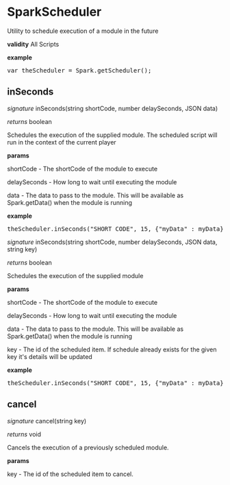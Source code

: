 # SparkScheduler

Utility to schedule execution of a module in the future

<b>validity</b> All Scripts

<b>example</b>

<pre rel="highlighter" code-brush="js" contenteditable="false">var theScheduler = Spark.getScheduler();</pre>


## inSeconds
_signature_ inSeconds(string shortCode, number delaySeconds, JSON data)</p>
_returns_ boolean</p>

Schedules the execution of the supplied module. The scheduled script will run in the context of the current player

<b>params</b>

shortCode - The shortCode of the module to execute

delaySeconds - How long to wait until executing the module

data - The data to pass to the module. This will be available as Spark.getData() when the module is running

<b>example</b>

<pre rel="highlighter" code-brush="js" contenteditable="false">theScheduler.inSeconds("SHORT_CODE", 15, {"myData" : myData});</pre>


_signature_ inSeconds(string shortCode, number delaySeconds, JSON data, string key)</p>
_returns_ boolean</p>

Schedules the execution of the supplied module

<b>params</b>

shortCode - The shortCode of the module to execute

delaySeconds - How long to wait until executing the module

data - The data to pass to the module. This will be available as Spark.getData() when the module is running

key - The id of the scheduled item. If schedule already exists for the given key it's details will be updated

<b>example</b>

<pre rel="highlighter" code-brush="js" contenteditable="false">theScheduler.inSeconds("SHORT_CODE", 15, {"myData" : myData}, "logTimeout-" + Spark.getPlayer().getPlayerId());</pre>

## cancel
_signature_ cancel(string key)</p>
_returns_ void</p>

Cancels the execution of a previously scheduled module.

<b>params</b>

key - The id of the scheduled item to cancel.

